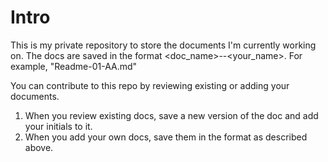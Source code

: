 Intro
=====
This is my private repository to store the documents I'm currently working on. The docs are saved in the format <doc_name>-<version>-<your_name>. For example, "Readme-01-AA.md"

You can contribute to this repo by reviewing existing or adding your documents.

1. When you review existing docs, save a new version of the doc and add your initials to it. 
2. When you add your own docs, save them in the format as described above.  
